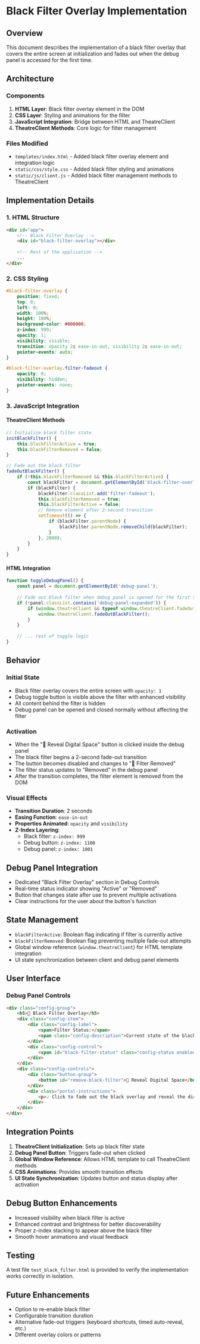 # Black Filter Overlay Implementation

## Overview
This document describes the implementation of a black filter overlay that covers the entire screen at initialization and fades out when the debug panel is accessed for the first time.

## Architecture

### Components
1. **HTML Layer**: Black filter overlay element in the DOM
2. **CSS Layer**: Styling and animations for the filter
3. **JavaScript Integration**: Bridge between HTML and TheatreClient
4. **TheatreClient Methods**: Core logic for filter management

### Files Modified
- `templates/index.html` - Added black filter overlay element and integration logic
- `static/css/style.css` - Added black filter styling and animations
- `static/js/client.js` - Added black filter management methods to TheatreClient

## Implementation Details

### 1. HTML Structure
```html
<div id="app">
    <!-- Black Filter Overlay -->
    <div id="black-filter-overlay"></div>
    
    <!-- Rest of the application -->
    ...
</div>
```

### 2. CSS Styling
```css
#black-filter-overlay {
    position: fixed;
    top: 0;
    left: 0;
    width: 100%;
    height: 100%;
    background-color: #000000;
    z-index: 999;
    opacity: 1;
    visibility: visible;
    transition: opacity 2s ease-in-out, visibility 2s ease-in-out;
    pointer-events: auto;
}

#black-filter-overlay.filter-fadeout {
    opacity: 0;
    visibility: hidden;
    pointer-events: none;
}
```

### 3. JavaScript Integration

#### TheatreClient Methods
```javascript
// Initialize black filter state
initBlackFilter() {
    this.blackFilterActive = true;
    this.blackFilterRemoved = false;
}

// Fade out the black filter
fadeOutBlackFilter() {
    if (!this.blackFilterRemoved && this.blackFilterActive) {
        const blackFilter = document.getElementById('black-filter-overlay');
        if (blackFilter) {
            blackFilter.classList.add('filter-fadeout');
            this.blackFilterRemoved = true;
            this.blackFilterActive = false;
            // Remove element after 2-second transition
            setTimeout(() => {
                if (blackFilter.parentNode) {
                    blackFilter.parentNode.removeChild(blackFilter);
                }
            }, 2000);
        }
    }
}
```

#### HTML Integration
```javascript
function toggleDebugPanel() {
    const panel = document.getElementById('debug-panel');
    
    // Fade out black filter when debug panel is opened for the first time
    if (!panel.classList.contains('debug-panel-expanded')) {
        if (window.theatreClient && typeof window.theatreClient.fadeOutBlackFilter === 'function') {
            window.theatreClient.fadeOutBlackFilter();
        }
    }
    
    // ... rest of toggle logic
}
```

## Behavior

### Initial State
- Black filter overlay covers the entire screen with `opacity: 1`
- Debug toggle button is visible above the filter with enhanced visibility
- All content behind the filter is hidden
- Debug panel can be opened and closed normally without affecting the filter

### Activation
- When the "🖤 Reveal Digital Space" button is clicked inside the debug panel
- The black filter begins a 2-second fade-out transition
- The button becomes disabled and changes to "🖤 Filter Removed"
- The filter status updates to "Removed" in the debug panel
- After the transition completes, the filter element is removed from the DOM

### Visual Effects
- **Transition Duration**: 2 seconds
- **Easing Function**: `ease-in-out`
- **Properties Animated**: `opacity` and `visibility`
- **Z-Index Layering**: 
  - Black filter: `z-index: 999`
  - Debug button: `z-index: 1100`
  - Debug panel: `z-index: 1001`

## Debug Panel Integration
- Dedicated "Black Filter Overlay" section in Debug Controls
- Real-time status indicator showing "Active" or "Removed"
- Button that changes state after use to prevent multiple activations
- Clear instructions for the user about the button's function

## State Management
- `blackFilterActive`: Boolean flag indicating if filter is currently active
- `blackFilterRemoved`: Boolean flag preventing multiple fade-out attempts
- Global window reference (`window.theatreClient`) for HTML template integration
- UI state synchronization between client and debug panel elements

## User Interface
### Debug Panel Controls
```html
<div class="config-group">
    <h5>🖤 Black Filter Overlay</h5>
    <div class="config-item">
        <div class="config-label">
            <span>Filter Status:</span>
            <span class="config-description">Current state of the black screen overlay</span>
        </div>
        <div class="config-control">
            <span id="black-filter-status" class="config-status enabled">Active</span>
        </div>
    </div>
    <div class="config-controls">
        <div class="button-group">
            <button id="remove-black-filter">🖤 Reveal Digital Space</button>
        </div>
        <div class="portal-instructions">
            <p>💡 Click to fade out the black overlay and reveal the digital program</p>
        </div>
    </div>
</div>
```

## Integration Points
1. **TheatreClient Initialization**: Sets up black filter state
2. **Debug Panel Button**: Triggers fade-out when clicked
3. **Global Window Reference**: Allows HTML template to call TheatreClient methods
4. **CSS Animations**: Provides smooth transition effects
5. **UI State Synchronization**: Updates button and status display after activation

## Debug Button Enhancements
- Increased visibility when black filter is active
- Enhanced contrast and brightness for better discoverability
- Proper z-index stacking to appear above the black filter
- Smooth hover animations and visual feedback

## Testing
A test file `test_black_filter.html` is provided to verify the implementation works correctly in isolation.

## Future Enhancements
- Option to re-enable black filter
- Configurable transition duration
- Alternative fade-out triggers (keyboard shortcuts, timed auto-reveal, etc.)
- Different overlay colors or patterns 